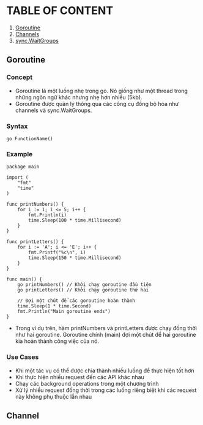 # TABLE OF CONTENT
1. [ Goroutine ](#goroutine)
2. [ Channels ](#channels)
2. [ sync.WaitGroups ](#waitgroups)

<a name="goroutine"></a>
## Goroutine
### Concept 
- Goroutine là một luồng nhẹ trong go. Nó giống như một thread trong những ngôn ngữ khác nhưng nhẹ hơn nhiều (5kb).
- Goroutine được quản lý thông qua các công cụ đồng bộ hóa như channels và sync.WaitGroups.
### Syntax
``` go FunctionName() ```
### Example
```
package main

import (
    "fmt"
    "time"
)

func printNumbers() {
    for i := 1; i <= 5; i++ {
        fmt.Println(i)
        time.Sleep(100 * time.Millisecond)
    }
}

func printLetters() {
    for i := 'A'; i <= 'E'; i++ {
        fmt.Printf("%c\n", i)
        time.Sleep(150 * time.Millisecond)
    }
}

func main() {
    go printNumbers() // Khởi chạy goroutine đầu tiên
    go printLetters() // Khởi chạy goroutine thứ hai

    // Đợi một chút để các goroutine hoàn thành
    time.Sleep(1 * time.Second)
    fmt.Println("Main goroutine ends")
}
```
- Trong ví dụ trên, hàm printNumbers và printLetters được chạy đồng thời như hai goroutine. Goroutine chính (main) đợi một chút để hai goroutine kia hoàn thành công việc của nó. 
### Use Cases
- Khi một tác vụ có thể được chia thành nhiều luồng để thực hiện tốt hơn
- Khi thực hiện nhiều request đến các API khác nhau
- Chạy các background operations trong một chương trình
- Xử lý nhiều request đồng thời trong các luồng riêng biệt khi các request này không phụ thuộc lẫn nhau

<a name="channels"></a>
## Channel

<a name="waitgroups"></a>
